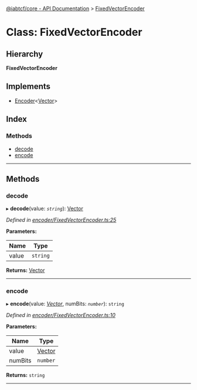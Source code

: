 [@iabtcf/core - API Documentation](../README.md) > [FixedVectorEncoder](../classes/fixedvectorencoder.md)

# Class: FixedVectorEncoder

## Hierarchy

**FixedVectorEncoder**

## Implements

* [Encoder](../interfaces/encoder.md)<[Vector](vector.md)>

## Index

### Methods

* [decode](fixedvectorencoder.md#decode)
* [encode](fixedvectorencoder.md#encode)

---

## Methods

<a id="decode"></a>

###  decode

▸ **decode**(value: *`string`*): [Vector](vector.md)

*Defined in [encoder/FixedVectorEncoder.ts:25](https://github.com/chrispaterson/iabtcf/blob/f683445/modules/core/src/encoder/FixedVectorEncoder.ts#L25)*

**Parameters:**

| Name | Type |
| ------ | ------ |
| value | `string` |

**Returns:** [Vector](vector.md)

___
<a id="encode"></a>

###  encode

▸ **encode**(value: *[Vector](vector.md)*, numBits: *`number`*): `string`

*Defined in [encoder/FixedVectorEncoder.ts:10](https://github.com/chrispaterson/iabtcf/blob/f683445/modules/core/src/encoder/FixedVectorEncoder.ts#L10)*

**Parameters:**

| Name | Type |
| ------ | ------ |
| value | [Vector](vector.md) |
| numBits | `number` |

**Returns:** `string`

___

